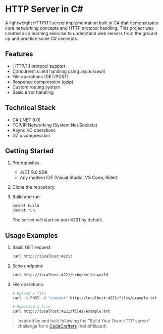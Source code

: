 # HTTP Server in C#

A lightweight HTTP/1.1 server implementation built in C# that demonstrates core networking concepts and HTTP protocol handling. This project was created as a learning exercise to understand web servers from the ground up and practice some C# concepts.

## Features

- HTTP/1.1 protocol support
- Concurrent client handling using async/await
- File operations (GET/POST)
- Response compression (gzip)
- Custom routing system
- Basic error handling

## Technical Stack

- C# (.NET 9.0)
- TCP/IP Networking (System.Net.Sockets)
- Async I/O operations
- GZip compression

## Getting Started

1. Prerequisites:
   - .NET 9.0 SDK
   - Any modern IDE (Visual Studio, VS Code, Rider)

2. Clone the repository:

3. Build and run:
   ```sh
   dotnet build
   dotnet run
   ```

   The server will start on port 4221 by default.

## Usage Examples

1. Basic GET request:
   ```sh
   curl http://localhost:4221/
   ```

2. Echo endpoint:
   ```sh
   curl http://localhost:4221/echo/hello-world
   ```

3. File operations:
   ```sh
   # Upload a file
   curl -X POST -d "content" http://localhost:4221/files/example.txt

   # Download a file
   curl http://localhost:4221/files/example.txt
   ```

> Inspired by and built following the "Build Your Own HTTP server" challenge from [CodeCrafters](https://codecrafters.io/) (not affiliated).